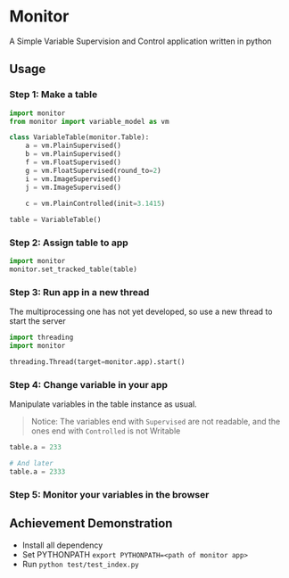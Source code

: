 # Monitor

A Simple Variable Supervision and Control application written in python

## Usage
### Step 1: Make a table
```python
import monitor
from monitor import variable_model as vm

class VariableTable(monitor.Table):
    a = vm.PlainSupervised()
    b = vm.PlainSupervised()
    f = vm.FloatSupervised()
    g = vm.FloatSupervised(round_to=2)
    i = vm.ImageSupervised()
    j = vm.ImageSupervised()

    c = vm.PlainControlled(init=3.1415)
    
table = VariableTable()
```

### Step 2: Assign table to app
```python
import monitor
monitor.set_tracked_table(table)
```

### Step 3: Run app in a new thread
The multiprocessing one has not yet developed, so use a new thread to start the server
```python
import threading
import monitor

threading.Thread(target=monitor.app).start()
```

### Step 4: Change variable in your app
Manipulate variables in the table instance as usual.
> Notice: The variables end with `Supervised` are not readable, and the ones end with `Controlled` is not Writable 

```python
table.a = 233

# And later
table.a = 2333
```

### Step 5: Monitor your variables in the browser 

## Achievement Demonstration
- Install all dependency
- Set PYTHONPATH `export PYTHONPATH=<path of monitor app>`
- Run `python test/test_index.py`
